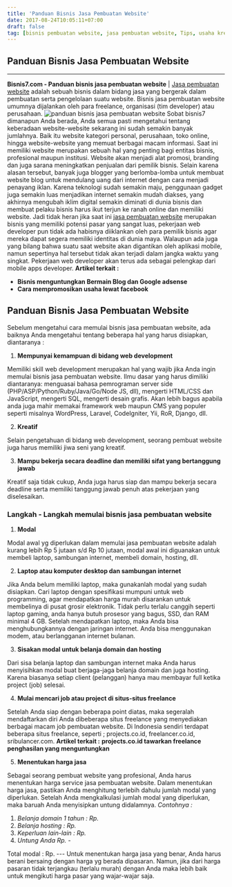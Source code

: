 ```yaml
---
title: 'Panduan Bisnis Jasa Pembuatan Website'
date: 2017-08-24T10:05:11+07:00
draft: false
tag: [bisnis pembuatan website, jasa pembuatan website, Tips, usaha kreatif]
---
```

## Panduan Bisnis Jasa Pembuatan Website
-----

**Bisnis7.com - Panduan bisnis jasa pembuatan website** | [Jasa pembuatan website](https://www.digiweb.co.id) adalah sebuah bisnis dalam bidang jasa yang bergerak dalam pembuatan serta pengelolaan suatu website. Bisnis jasa pembuatan website umumnya dijalankan oleh para freelance, organisasi (tim developer) atau perusahaan. ![panduan bisnis jasa pembuatan website](https://www.bisnis7.com/wp-content/uploads/2017/08/jago-bikin-website-jadikan-bisnis-aja.jpg) Sobat bisnis7 dimanapun Anda berada, Anda semua pasti mengetahui tentang keberadaan website-website sekarang ini sudah semakin banyak jumlahnya. Baik itu website kategori personal, perusahaan, toko online, hingga website-website yang memuat berbagai macam informasi. Saat ini memiliki website merupakan sebuah hal yang penting bagi entitas bisnis, profesional maupun institusi. Website akan menjadi alat promosi, branding dan juga sarana meningkatkan penjualan dari pemilik bisnis. Selain karena alasan tersebut, banyak juga blogger yang berlomba-lomba untuk membuat website blog untuk mendulang uang dari internet dengan cara menjadi penayang iklan. Karena teknologi sudah semakin maju, penggunaan gadget juga semakin luas menjadikan internet semakin mudah diakses, yang akhirnya mengubah iklim digital semakin diminati di dunia bisnis dan membuat pelaku bisnis harus ikut terjun ke ranah online dan memiliki website. Jadi tidak heran jika saat ini [jasa pembuatan website](https://www.digiweb.co.id) merupakan bisnis yang memiliki potensi pasar yang sangat luas, pekerjaan web developer pun tidak ada habisnya diiklankan oleh para pemilik bisnis agar mereka dapat segera memiliki identitas di dunia maya. Walaupun ada juga yang bilang bahwa suatu saat website akan digantikan oleh aplikasi mobile, namun sepertinya hal tersebut tidak akan terjadi dalam jangka waktu yang singkat. Pekerjaan web developer akan terus ada sebagai pelengkap dari mobile apps developer. **Artikel terkait :** 

*   **Bisnis menguntungkan Bermain Blog dan Google adsense**
*   **Cara mempromosikan usaha lewat facebook**

Panduan Bisnis Jasa Pembuatan Website
-------------------------------------

Sebelum mengetahui cara memulai bisnis jasa pembuatan website, ada baiknya Anda mengetahui tentang beberapa hal yang harus disiapkan, diantaranya :

1.  **Mempunyai kemampuan di bidang web development**

Memiliki skill web development merupakan hal yang wajib jika Anda ingin memulai bisnis jasa pembuatan website. Ilmu dasar yang harus dimiliki diantaranya: menguasai bahasa pemrograman server side (PHP/ASP/Python/Ruby/Java/Go/Node JS, dll), mengerti HTML/CSS dan JavaScript, mengerti SQL, mengerti desain grafis. Akan lebih bagus apabila anda juga mahir memakai framework web maupun CMS yang populer seperti misalnya WordPress, Laravel, CodeIgniter, Yii, RoR, Django, dll.

2.  **Kreatif**

Selain pengetahuan di bidang web development, seorang pembuat website juga harus memiliki jiwa seni yang kreatif.

3.  **Mampu bekerja secara deadline dan memiliki sifat yang bertanggung jawab**

Kreatif saja tidak cukup, Anda juga harus siap dan mampu bekerja secara deadline serta memiliki tanggung jawab penuh atas pekerjaan yang diselesaikan.

### Langkah - Langkah memulai bisnis jasa pembuatan website

1.  **Modal**

Modal awal yg diperlukan dalam memulai jasa pembuatan website adalah kurang lebih Rp 5 jutaan s/d Rp 10 jutaan, modal awal ini diguanakan untuk membeli laptop, sambungan internet, membeli domain, hosting, dll.

2.  **Laptop atau komputer desktop dan sambungan internet**

Jika Anda belum memiliki laptop, maka gunakanlah modal yang sudah disiapkan. Cari laptop dengan spesifikasi mumpuni untuk web programming, agar mendapatkan harga murah disarankan untuk membelinya di pusat grosir elektronik. Tidak perlu terlalu canggih seperti laptop gaming, anda hanya butuh prosesor yang bagus, SSD, dan RAM minimal 4 GB. Setelah mendapatkan laptop, maka Anda bisa menghubungkannya dengan jaringan internet. Anda bisa menggunakan modem, atau berlangganan internet bulanan.

3.  **Sisakan modal untuk belanja domain dan hosting**

Dari sisa belanja laptop dan sambungan internet maka Anda harus menyisihkan modal buat berjaga-jaga belanja domain dan juga hosting. Karena biasanya setiap client (pelanggan) hanya mau membayar full ketika project (job) selesai.

4.  **Mulai mencari job atau project di situs-situs freelance**

Setelah Anda siap dengan beberapa point diatas, maka segeralah mendaftarkan diri Anda dibeberapa situs freelance yang menyediakan berbagai macam job pembuatan website. Di Indonesia sendiri terdapat beberapa situs freelance, seperti ; projects.co.id, freelancer.co.id, sribulancer.com. **Artikel terkait :** **projects.co.id tawarkan freelance penghasilan yang menguntungkan**

5.  **Menentukan harga jasa**

Sebagai seorang pembuat website yang profesional, Anda harus menentukan harga service jasa pembuatan website. Dalam menentukan harga jasa, pastikan Anda menghitung terlebih dahulu jumlah modal yang diperlukan. Setelah Anda mengkalkulasi jumlah modal yang diperlukan, maka baruah Anda menyisipkan untung didalamnya. _Contohnya :_

1.  _Belanja domain 1 tahun : Rp._
2.  _Belanja hosting : Rp._
3.  _Keperluan lain-lain : Rp._
4.  _Untung Anda Rp. -_

Total modal : Rp. --- Untuk menentukan harga jasa yang benar, Anda harus berani bersaing dengan harga yg berada dipasaran. Namun, jika dari harga pasaran tidak terjangkau (terlalu murah) dengan Anda maka lebih baik untuk mengikuti harga pasar yang wajar-wajar saja.